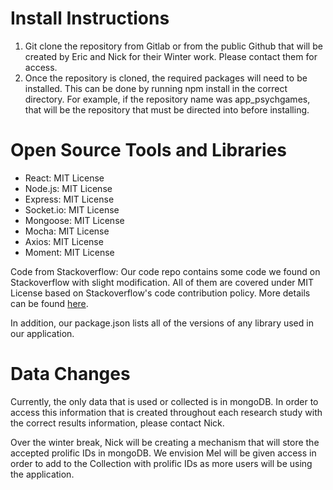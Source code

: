 # Install Instructions

1. Git clone the repository from Gitlab or from the public Github that will be created by Eric and Nick for their Winter work. Please contact them for access.
2. Once the repository is cloned, the required packages will need to be installed. This can be done by running npm install in the correct directory. For example, if the repository name was app_psychgames, that will be the repository that must be directed into before installing.

# Open Source Tools and Libraries

* React: MIT License
* Node.js: MIT License
* Express: MIT License
* Socket.io: MIT License
* Mongoose: MIT License
* Mocha: MIT License
* Axios: MIT License
* Moment: MIT License

Code from Stackoverflow:
Our code repo contains some code we found on Stackoverflow with slight modification. All of them are covered under MIT License based on Stackoverflow's code contribution policy. More details can be found [here](https://meta.stackexchange.com/questions/271080/the-mit-license-clarity-on-using-code-on-stack-overflow-and-stack-exchange).

In addition, our package.json lists all of the versions of any library used in our application.

# Data Changes
Currently, the only data that is used or collected is in mongoDB. In order to access this information that is created throughout each research study with the correct results information, please contact Nick. 

Over the winter break, Nick will be creating a mechanism that will store the accepted prolific IDs in mongoDB. We envision Mel will be given access in order to add to the Collection with prolific IDs as more users will be using the application.